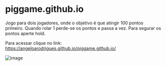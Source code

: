 # piggame.github.io

Jogo para dois jogadores, onde o objetivo é que atingir 100 pontos primeiro.
Quando rolar 1 perde-se os pontos e passa a vez.
Para segurar os pontos aperte hold.

Para acessar clique no link: https://angeloarodrigues.github.io/piggame.github.io/

![image](https://user-images.githubusercontent.com/60827025/138946219-1c27e3da-7c2a-4873-9fb9-e246d168e4e3.png)
